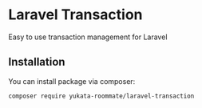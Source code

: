 # Laravel Transaction

Easy to use transaction management for Laravel

## Installation

You can install package via composer:

```
composer require yukata-roommate/laravel-transaction
```
